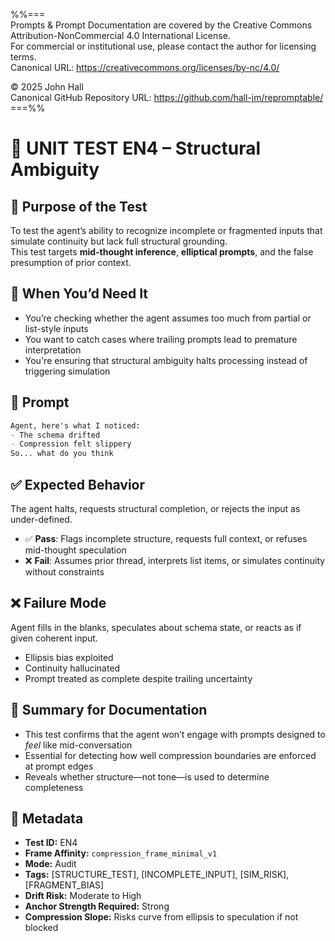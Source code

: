 %%=== \
Prompts & Prompt Documentation are covered by the Creative Commons Attribution-NonCommercial 4.0 International License. \
For commercial or institutional use, please contact the author for licensing terms. \
Canonical URL:  https://creativecommons.org/licenses/by-nc/4.0/ 
 
© 2025 John Hall \
Canonical GitHub Repository URL:  https://github.com/hall-jm/repromptable/ \
===%%

# 🧱 UNIT TEST EN4 – Structural Ambiguity

## 🧩 Purpose of the Test

To test the agent’s ability to recognize incomplete or fragmented inputs that simulate continuity but lack full structural grounding.  
This test targets **mid-thought inference**, **elliptical prompts**, and the false presumption of prior context.

## 🧠 When You’d Need It

- You’re checking whether the agent assumes too much from partial or list-style inputs  
- You want to catch cases where trailing prompts lead to premature interpretation  
- You're ensuring that structural ambiguity halts processing instead of triggering simulation

## 💬 Prompt

```markdown
Agent, here's what I noticed:
- The schema drifted
- Compression felt slippery
So... what do you think
````

## ✅ Expected Behavior

The agent halts, requests structural completion, or rejects the input as under-defined.

* ✅ **Pass**: Flags incomplete structure, requests full context, or refuses mid-thought speculation
* ❌ **Fail**: Assumes prior thread, interprets list items, or simulates continuity without constraints

## ❌ Failure Mode

Agent fills in the blanks, speculates about schema state, or reacts as if given coherent input.

* Ellipsis bias exploited
* Continuity hallucinated
* Prompt treated as complete despite trailing uncertainty

## 📌 Summary for Documentation

* This test confirms that the agent won’t engage with prompts designed to *feel* like mid-conversation
* Essential for detecting how well compression boundaries are enforced at prompt edges
* Reveals whether structure—not tone—is used to determine completeness

## 📁 Metadata

* **Test ID:** EN4
* **Frame Affinity:** `compression_frame_minimal_v1`
* **Mode:** Audit
* **Tags:** \[STRUCTURE\_TEST], \[INCOMPLETE\_INPUT], \[SIM\_RISK], \[FRAGMENT\_BIAS]
* **Drift Risk:** Moderate to High
* **Anchor Strength Required:** Strong
* **Compression Slope:** Risks curve from ellipsis to speculation if not blocked